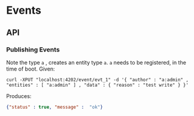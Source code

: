 # Events

## API

### Publishing Events 

Note the type `a` , creates an entity type `a`.
`a` needs to be registered, in the time of boot.
Given:

```shell
curl -XPUT "localhost:4202/event/evt_1" -d '{ "author" : "a:admin" , "entities" : [ "a:admin" ] , "data" : { "reason" : "test write" } }' 
```

Produces:

```json
{"status" : true, "message" :  "ok"}
```

